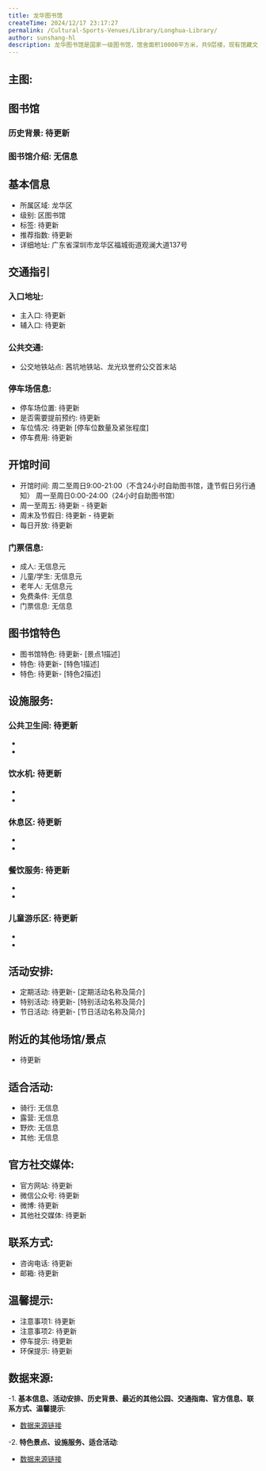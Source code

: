 ```yaml
---
title: 龙华图书馆
createTime: 2024/12/17 23:17:27
permalink: /Cultural-Sports-Venues/Library/Longhua-Library/
author: sunshang-hl
description: 龙华图书馆是国家一级图书馆，馆舍面积10000平方米，共9层楼，现有馆藏文献44.38万余册/件（其中纸质文献32.53万册/件、电子文献10万册/件、视听资料1.85万件），阅览座席1000个。馆内设有24小时自助图书馆、绘本阅览区、儿童阅览区、少年阅览区、文学阅览区、社科阅览区、自科阅览区、数字互动体验区、展厅等，
---
```


## 主图:
<ImageCard
image="http://www.sz.gov.cn/img/4/4102/4102633/11145352.png"
title= "龙华图书馆"
description= "龙华图书馆是国家一级图书馆，馆舍面积10000平方米，共9层楼，现有馆藏文献44.38万余册/件（其中纸质文献32.53万册/件、电子文献10万册/件、视听资料"
date="2024/12/17"
href="/"
author="sunshang-hl"
/>

## 图书馆
### 历史背景: 待更新
### 图书馆介绍: 无信息
## 基本信息
- 所属区域: 龙华区
- 级别: 区图书馆
- 标签: 待更新
- 推荐指数: 待更新
- 详细地址: 广东省深圳市龙华区福城街道观澜大道137号

## 交通指引
### 入口地址:
- 主入口: 待更新
- 辅入口: 待更新
### 公共交通:
- 公交地铁站点: 茜坑地铁站、龙光玖誉府公交首末站

### 停车场信息:
- 停车场位置: 待更新
- 是否需要提前预约: 待更新
- 车位情况: 待更新 [停车位数量及紧张程度]
- 停车费用: 待更新

## 开馆时间
- 开馆时间: 周二至周日9:00-21:00（不含24小时自助图书馆，逢节假日另行通知） 周一至周日0:00-24:00（24小时自助图书馆）
- 周一至周五: 待更新 - 待更新
- 周末及节假日: 待更新 - 待更新
- 每日开放: 待更新

### 门票信息:
- 成人: 无信息元
- 儿童/学生: 无信息元
- 老年人: 无信息元
- 免费条件: 无信息
- 门票信息: 无信息

## 图书馆特色
- 图书馆特色: 待更新- [景点1描述]
- 特色: 待更新- [特色1描述]
- 特色: 待更新- [特色2描述]

## 设施服务:
### 公共卫生间: 待更新
- 
- 
### 饮水机: 待更新
- 
- 
### 休息区: 待更新
- 
- 
### 餐饮服务: 待更新
- 
- 
### 儿童游乐区: 待更新
- 
- 

## 活动安排:
- 定期活动: 待更新- [定期活动名称及简介]
- 特别活动: 待更新- [特别活动名称及简介]
- 节日活动: 待更新- [节日活动名称及简介]

## 附近的其他场馆/景点
- 待更新

## 适合活动:
- 骑行: 无信息
- 露营: 无信息
- 野炊: 无信息
- 其他: 无信息

## 官方社交媒体:
- 官方网站: 待更新
- 微信公众号: 待更新
- 微博: 待更新
- 其他社交媒体: 待更新

## 联系方式:
- 咨询电话: 待更新
- 邮箱: 待更新

## 温馨提示:
- 注意事项1: 待更新
- 注意事项2: 待更新
- 停车提示: 待更新
- 环保提示: 待更新

## 数据来源:
-1. **基本信息、活动安排、历史背景、最近的其他公园、交通指南、官方信息、联系方式、温馨提示**:
- [数据来源链接](http://www.sz.gov.cn/szzt2010/szwtt/wtcg/whcg/content/post_11145352.html)

-2. **特色景点、设施服务、适合活动**:
- [数据来源链接](http://www.sz.gov.cn/szzt2010/szwtt/wtcg/whcg/content/post_11145352.html)

